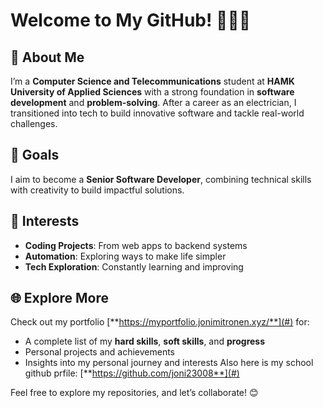 # Welcome to My GitHub! 👨‍💻🚀  

## 👾 About Me  
I’m a **Computer Science and Telecommunications** student at **HAMK University of Applied Sciences** with a strong foundation in **software development** and **problem-solving**. After a career as an electrician, I transitioned into tech to build innovative software and tackle real-world challenges.  

## 🎯 Goals  
I aim to become a **Senior Software Developer**, combining technical skills with creativity to build impactful solutions.  

## 📌 Interests  
- **Coding Projects**: From web apps to backend systems  
- **Automation**: Exploring ways to make life simpler  
- **Tech Exploration**: Constantly learning and improving  

## 🌐 Explore More  
Check out my portfolio [**https://myportfolio.jonimitronen.xyz/**](#) for:  
- A complete list of my **hard skills**, **soft skills**, and **progress**  
- Personal projects and achievements  
- Insights into my personal journey and interests
Also here is my school github prfile: [**https://github.com/joni23008**](#)

Feel free to explore my repositories, and let’s collaborate! 😊  


<!---
j0Z3SSy/j0Z3SSy is a ✨ special ✨ repository because its `README.md` (this file) appears on your GitHub profile.
You can click the Preview link to take a look at your changes.
--->
